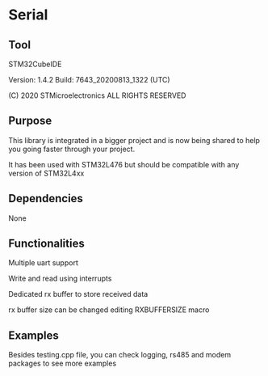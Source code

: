 
# Serial

## Tool

  STM32CubeIDE

  Version: 1.4.2
  Build: 7643_20200813_1322 (UTC)

  (C) 2020 STMicroelectronics ALL RIGHTS RESERVED

## Purpose

  This library is integrated in a bigger project and is now being shared to help you going faster through your project.

  It has been used with STM32L476 but should be compatible with any version of STM32L4xx

## Dependencies

  None

## Functionalities

  Multiple uart support

  Write and read using interrupts

  Dedicated rx buffer to store received data
  
  rx buffer size can be changed editing RXBUFFERSIZE macro

## Examples

  Besides testing.cpp file, you can check logging, rs485 and modem packages to see more examples
